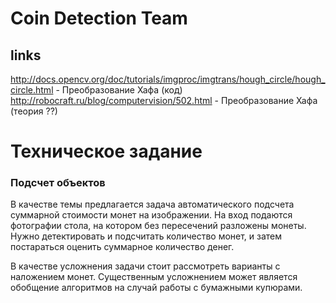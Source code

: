 # Coin Detection Team
## links
http://docs.opencv.org/doc/tutorials/imgproc/imgtrans/hough_circle/hough_circle.html - Преобразование Хафа (код)
http://robocraft.ru/blog/computervision/502.html - Преобразование Хафа (теория ??)


# Техническое задание
### Подсчет объектов
В качестве темы предлагается задача автоматического подсчета суммарной стоимости монет на изображении. На вход подаются фотографии стола, на котором без пересечений разложены монеты. Нужно детектировать и подсчитать количество монет, и затем постараться оценить суммарное количество денег.

В качестве усложнения задачи стоит рассмотреть варианты с наложением монет. Существенным усложнением может является обобщение алгоритмов на случай работы с бумажными купюрами.

